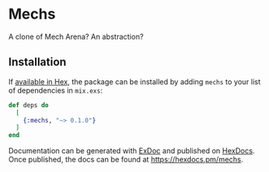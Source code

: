 # Mechs

A clone of Mech Arena? An abstraction?

## Installation

If [available in Hex](https://hex.pm/docs/publish), the package can be installed
by adding `mechs` to your list of dependencies in `mix.exs`:

```elixir
def deps do
  [
    {:mechs, "~> 0.1.0"}
  ]
end
```

Documentation can be generated with [ExDoc](https://github.com/elixir-lang/ex_doc)
and published on [HexDocs](https://hexdocs.pm). Once published, the docs can
be found at <https://hexdocs.pm/mechs>.

